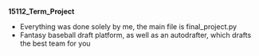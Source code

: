 **15112_Term_Project**

- Everything was done solely by me, the main file is final_project.py
- Fantasy baseball draft platform, as well as an autodrafter, which drafts the best team for you
